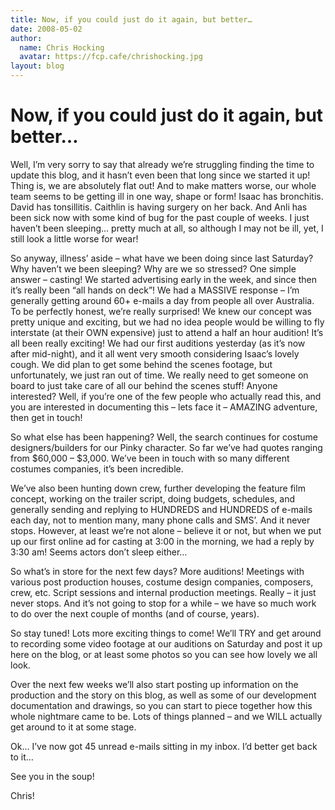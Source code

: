 ```yaml
---
title: Now, if you could just do it again, but better…
date: 2008-05-02
author:
  name: Chris Hocking
  avatar: https://fcp.cafe/chrishocking.jpg
layout: blog
---
```

# Now, if you could just do it again, but better…

Well, I’m very sorry to say that already we’re struggling finding the time to update this blog, and it hasn’t even been that long since we started it up! Thing is, we are absolutely flat out! And to make matters worse, our whole team seems to be getting ill in one way, shape or form! Isaac has bronchitis. David has tonsillitis. Caithlin is having surgery on her back. And Anli has been sick now with some kind of bug for the past couple of weeks. I just haven’t been sleeping… pretty much at all, so although I may not be ill, yet, I still look a little worse for wear!

So anyway, illness’ aside – what have we been doing since last Saturday? Why haven’t we been sleeping? Why are we so stressed? One simple answer – casting! We started advertising early in the week, and since then it’s really been “all hands on deck”! We had a MASSIVE response – I’m generally getting around 60+ e-mails a day from people all over Australia. To be perfectly honest, we’re really surprised! We knew our concept was pretty unique and exciting, but we had no idea people would be willing to fly interstate (at their OWN expensive) just to attend a half an hour audition! It’s all been really exciting! We had our first auditions yesterday (as it’s now after mid-night), and it all went very smooth considering Isaac’s lovely cough. We did plan to get some behind the scenes footage, but unfortunately, we just ran out of time. We really need to get someone on board to just take care of all our behind the scenes stuff! Anyone interested? Well, if you’re one of the few people who actually read this, and you are interested in documenting this – lets face it – AMAZING adventure, then get in touch!

So what else has been happening? Well, the search continues for costume designers/builders for our Pinky character. So far we’ve had quotes ranging from $60,000 – $3,000. We’ve been in touch with so many different costumes companies, it’s been incredible.

We’ve also been hunting down crew, further developing the feature film concept, working on the trailer script, doing budgets, schedules, and generally sending and replying to HUNDREDS and HUNDREDS of e-mails each day, not to mention many, many phone calls and SMS’. And it never stops. However, at least we’re not alone – believe it or not, but when we put up our first online ad for casting at 3:00 in the morning, we had a reply by 3:30 am! Seems actors don’t sleep either…

So what’s in store for the next few days? More auditions! Meetings with various post production houses, costume design companies, composers, crew, etc. Script sessions and internal production meetings. Really – it just never stops. And it’s not going to stop for a while – we have so much work to do over the next couple of months (and of course, years).

So stay tuned! Lots more exciting things to come! We’ll TRY and get around to recording some video footage at our auditions on Saturday and post it up here on the blog, or at least some photos so you can see how lovely we all look.

Over the next few weeks we’ll also start posting up information on the production and the story on this blog, as well as some of our development documentation and drawings, so you can start to piece together how this whole nightmare came to be. Lots of things planned – and we WILL actually get around to it at some stage.

Ok… I’ve now got 45 unread e-mails sitting in my inbox. I’d better get back to it…

See you in the soup!

Chris!